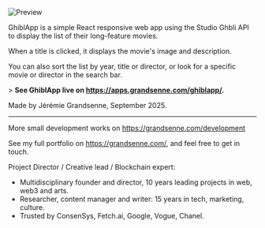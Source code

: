 


![Preview](https://apps.grandsenne.com/ghiblapp/assets/princesse-mononoke-CESeXHLj.webp)


GhiblApp is a simple React responsive web app using the Studio Ghbli API to display the list of their long-feature movies.

When a title is clicked, it displays the movie's image and description.

You can also sort the list by year, title or director, or look for a specific movie or director in the search bar. 


\> **See GhiblApp live on https://apps.grandsenne.com/ghiblapp/.**


Made by Jérémie Grandsenne, September 2025. 

---

More small development works on https://grandsenne.com/development

See my full portfolio on https://grandsenne.com/, and feel free to get in touch. 

Project Director / Creative lead / Blockchain expert:

- Multidisciplinary founder and director, 10 years leading projects in web, web3 and arts.
- Researcher, content manager and writer: 15 years in tech, marketing, culture.
- Trusted by ConsenSys, Fetch.ai, Google, Vogue, Chanel. 